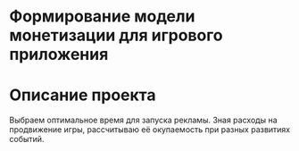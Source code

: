 # Формирование модели монетизации для игрового приложения
# Описание проекта 
Выбраем оптимальное время для запуска рекламы. Зная расходы на продвижение игры, рассчитываю её окупаемость при разных развитиях событий.
